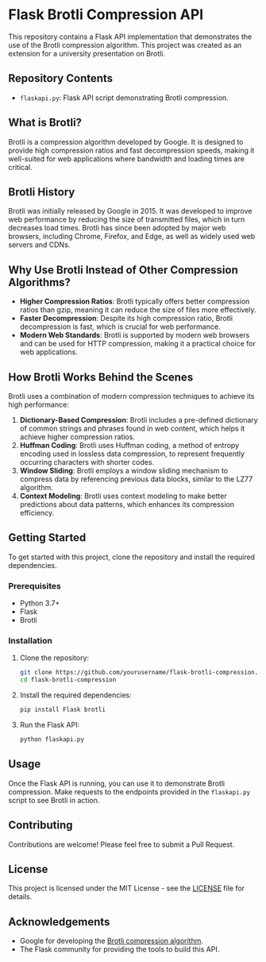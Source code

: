 # Flask Brotli Compression API
This repository contains a Flask API implementation that demonstrates the use of the Brotli compression algorithm. This project was created as an extension for a university presentation on Brotli.

## Repository Contents
- `flaskapi.py`: Flask API script demonstrating Brotli compression.

## What is Brotli?
Brotli is a compression algorithm developed by Google. It is designed to provide high compression ratios and fast decompression speeds, making it well-suited for web applications where bandwidth and loading times are critical.

## Brotli History
Brotli was initially released by Google in 2015. It was developed to improve web performance by reducing the size of transmitted files, which in turn decreases load times. Brotli has since been adopted by major web browsers, including Chrome, Firefox, and Edge, as well as widely used web servers and CDNs.

## Why Use Brotli Instead of Other Compression Algorithms?
- **Higher Compression Ratios**: Brotli typically offers better compression ratios than gzip, meaning it can reduce the size of files more effectively.
- **Faster Decompression**: Despite its high compression ratio, Brotli decompression is fast, which is crucial for web performance.
- **Modern Web Standards**: Brotli is supported by modern web browsers and can be used for HTTP compression, making it a practical choice for web applications.

## How Brotli Works Behind the Scenes
Brotli uses a combination of modern compression techniques to achieve its high performance:
1. **Dictionary-Based Compression**: Brotli includes a pre-defined dictionary of common strings and phrases found in web content, which helps it achieve higher compression ratios.
2. **Huffman Coding**: Brotli uses Huffman coding, a method of entropy encoding used in lossless data compression, to represent frequently occurring characters with shorter codes.
3. **Window Sliding**: Brotli employs a window sliding mechanism to compress data by referencing previous data blocks, similar to the LZ77 algorithm.
4. **Context Modeling**: Brotli uses context modeling to make better predictions about data patterns, which enhances its compression efficiency.

## Getting Started

To get started with this project, clone the repository and install the required dependencies.

### Prerequisites
- Python 3.7+
- Flask
- Brotli

### Installation
1. Clone the repository:
    ```bash
    git clone https://github.com/yourusername/flask-brotli-compression.git
    cd flask-brotli-compression
    ```
2. Install the required dependencies:
    ```bash
    pip install Flask brotli
    ```

3. Run the Flask API:
    ```bash
    python flaskapi.py
    ```

## Usage
Once the Flask API is running, you can use it to demonstrate Brotli compression. Make requests to the endpoints provided in the `flaskapi.py` script to see Brotli in action.

## Contributing
Contributions are welcome! Please feel free to submit a Pull Request.

## License
This project is licensed under the MIT License - see the [LICENSE](LICENSE) file for details.

## Acknowledgements
- Google for developing the [Brotli compression algorithm](https://github.com/google/brotli).
- The Flask community for providing the tools to build this API.

